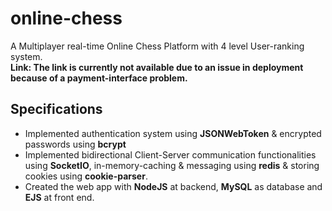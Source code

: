 # online-chess
A Multiplayer real-time Online Chess Platform with 4 level User-ranking system.
<br/><strong>Link: The link is currently not available due to an issue in deployment because of a payment-interface problem.</strong>


## Specifications
- Implemented authentication system using <strong>JSONWebToken</strong> & encrypted passwords using <strong>bcrypt</strong>
- Implemented bidirectional Client-Server communication functionalities using <strong>SocketIO</strong>, in-memory-caching & messaging using <strong>redis</strong> & storing cookies using
<strong>cookie-parser</strong>.
- Created the web app with <strong>NodeJS</strong> at backend, <strong>MySQL</strong> as database and <strong>EJS</strong> at front end.
